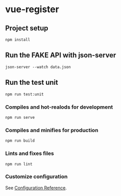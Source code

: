 # vue-register

## Project setup
```
npm install
```

## Run the FAKE API with json-server
```
json-server --watch data.json
```

## Run the test unit
```
npm run test:unit
```

### Compiles and hot-realods for development
```
npm run serve
```

### Compiles and minifies for production
```
npm run build
```

### Lints and fixes files
```
npm run lint
```

### Customize configuration
See [Configuration Reference](https://cli.vuejs.org/config/).


